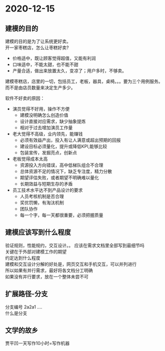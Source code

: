 # 2020-12-15

## 建模的目的

建模的目的是为了让系统更好卖。  
开一家枣糕店，怎么让枣糕好卖?  

+ 价格适中，既让顾客觉得超值，又能有利润  
+ 口味适中，不能太甜，也不能不甜  
+ 产量合适，做出来放置太久，变凉了；用户多时，不够卖。  

建模枣糕店，店里的一切，包括员工，老板，器具，桌椅。。。要为三个用例服务。而不是由店员数量来决定生产多少。  

软件不好卖的原因：  

+ 演员觉得不好用，操作不方便  
  + 建模没明确怎么创造价值  
  + 设计直接对应需求，缺少抽象提炼
  + 相对于过去增加演员工作量
+ 老大觉得不高级，业内领先，能赚钱  
  + 必须有效益产出，投入有让人满意或超出预期的回报
  + 建设目标必须量化，提升或降低KPI,能够比较
  + 包装宣传，发掘亮点，创新点
+ 老板觉得成本太高  
  + 资源投入方向错误，高中低梯队组合不合理
  + 总体资源不足的情况下，缺乏专注度，精力分散
  + 期望评估失败，或者期望不明确难以量化
  + 长期效益与短期生存的矛盾
+ 员工技术水平达不到产品设计的要求  
  + 人员考核机制是否合理
  + 奖优罚懒，有淘汰机制
  + 团队协作
  + 每一个字，每一天都很重要，必须把握质量

## 建模应该写到什么程度  

验证规则，性能规约，交互设计。。 应该在需求文档里全部写到最细节吗  
关键在于外部对建模工作的期望  
约定达到什么程度  
建模和交互设计分解的好处是，网页交互和手机交互，可以并列进行  
所以如果有并行需求，最好将各文档分工明确  
如果没有并行要求，放在一个整体未尝不可  

## 扩展路径-分支  

分支编号 2a2a1 ....  
什么是分支  

## 文学的故乡  

贾平凹一天写作10小时=写作机器

